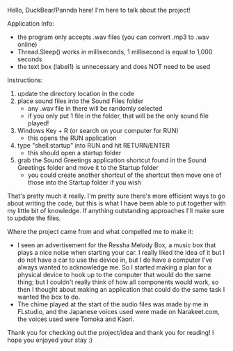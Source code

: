 Hello, DuckBear/Pannda here!
I'm here to talk about the project!

Application Info:
* the program only accepts .wav files (you can convert .mp3 to .wav online)
* Thread.Sleep() works in milliseconds, 1 millisecond is equal to 1,000 seconds
* the text box (label1) is unnecessary and does NOT need to be used

Instructions:
1. update the directory location in the code
2. place sound files into the Sound Files folder
   - any .wav file in there will be randomly selected
   - if you only put 1 file in the folder, that will be the only sound file played!
3. Windows Key + R (or search on your computer for RUN)
   - this opens the RUN application
4. type "shell:startup" into RUN and hit RETURN/ENTER
   - this should open a startup folder
5. grab the Sound Greetings application shortcut found in the Sound Greetings folder and move it to the Startup folder
   - you could create another shortcut of the shortcut then move one of those into the Startup folder if you wish
  
That's pretty much it really. I'm pretty sure there's more efficient ways to go about writing the code, but this is what I have been able to put together with my little bit of knowledge.
If anything outstanding approaches I'll make sure to update the files.


Where the project came from and what compelled me to make it:
- I seen an advertisement for the Ressha Melody Box, a music box that plays a nice noise when starting your car. I really liked the idea of it but I do not have a car to use the device in, but I do have a computer I've always wanted to acknowledge me. 
So I started making a plan for a physical device to hook up to the computer that would do the same thing; but I couldn't really think of how all components would work, so then I thought about making an application that could do the same task I wanted the box to do.
- The chime played at the start of the audio files was made by me in FLstudio, and the Japanese voices used were made on Narakeet.com, the voices used were Tomoka and Kaori.

Thank you for checking out the project/idea and thank you for reading!
I hope you enjoyed your stay :)

